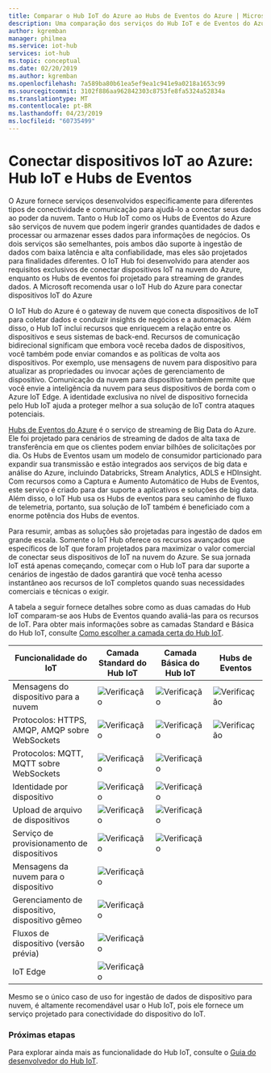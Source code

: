 ```yaml
---
title: Comparar o Hub IoT do Azure ao Hubs de Eventos do Azure | Microsoft Docs
description: Uma comparação dos serviços do Hub IoT e de Eventos do Azure destacando diferenças funcionais e casos de uso. A comparação inclui protocolos com suporte, gerenciamento de dispositivos, monitoramento e uploads de arquivos.
author: kgremban
manager: philmea
ms.service: iot-hub
services: iot-hub
ms.topic: conceptual
ms.date: 02/20/2019
ms.author: kgremban
ms.openlocfilehash: 7a589ba80b61ea5ef9ea1c941e9a0218a1653c99
ms.sourcegitcommit: 3102f886aa962842303c8753fe8fa5324a52834a
ms.translationtype: MT
ms.contentlocale: pt-BR
ms.lasthandoff: 04/23/2019
ms.locfileid: "60735499"
---
```

# <a name="connecting-iot-devices-to-azure-iot-hub-and-event-hubs"></a>Conectar dispositivos IoT ao Azure: Hub IoT e Hubs de Eventos

O Azure fornece serviços desenvolvidos especificamente para diferentes tipos de conectividade e comunicação para ajudá-lo a conectar seus dados ao poder da nuvem. Tanto o Hub IoT como os Hubs de Eventos do Azure são serviços de nuvem que podem ingerir grandes quantidades de dados e processar ou armazenar esses dados para informações de negócios. Os dois serviços são semelhantes, pois ambos dão suporte à ingestão de dados com baixa latência e alta confiabilidade, mas eles são projetados para finalidades diferentes. O IoT Hub foi desenvolvido para atender aos requisitos exclusivos de conectar dispositivos IoT na nuvem do Azure, enquanto os Hubs de eventos foi projetado para streaming de grandes dados. A Microsoft recomenda usar o IoT Hub do Azure para conectar dispositivos IoT do Azure

O IoT Hub do Azure é o gateway de nuvem que conecta dispositivos de IoT para coletar dados e conduzir insights de negócios e a automação. Além disso, o Hub IoT inclui recursos que enriquecem a relação entre os dispositivos e seus sistemas de back-end. Recursos de comunicação bidirecional significam que embora você receba dados de dispositivos, você também pode enviar comandos e as políticas de volta aos dispositivos. Por exemplo, use mensagens de nuvem para dispositivo para atualizar as propriedades ou invocar ações de gerenciamento de dispositivo. Comunicação da nuvem para dispositivo também permite que você envie a inteligência da nuvem para seus dispositivos de borda com o Azure IoT Edge. A identidade exclusiva no nível de dispositivo fornecida pelo Hub IoT ajuda a proteger melhor a sua solução de IoT contra ataques potenciais. 

[Hubs de Eventos do Azure](../event-hubs/event-hubs-what-is-event-hubs.md) é o serviço de streaming de Big Data do Azure. Ele foi projetado para cenários de streaming de dados de alta taxa de transferência em que os clientes podem enviar bilhões de solicitações por dia. Os Hubs de Eventos usam um modelo de consumidor particionado para expandir sua transmissão e estão integrados aos serviços de big data e análise do Azure, incluindo Databricks, Stream Analytics, ADLS e HDInsight. Com recursos como a Captura e Aumento Automático de Hubs de Eventos, este serviço é criado para dar suporte a aplicativos e soluções de big data. Além disso, o IoT Hub usa os Hubs de eventos para seu caminho de fluxo de telemetria, portanto, sua solução de IoT também é beneficiado com a enorme potência dos Hubs de eventos.

Para resumir, ambas as soluções são projetadas para ingestão de dados em grande escala. Somente o IoT Hub oferece os recursos avançados que específicos de IoT que foram projetados para maximizar o valor comercial de conectar seus dispositivos de IoT na nuvem do Azure.  Se sua jornada IoT está apenas começando, começar com o Hub IoT para dar suporte a cenários de ingestão de dados garantirá que você tenha acesso instantâneo aos recursos de IoT completos quando suas necessidades comerciais e técnicas o exigir.

A tabela a seguir fornece detalhes sobre como as duas camadas do Hub IoT comparam-se aos Hubs de Eventos quando avaliá-las para os recursos de IoT. Para obter mais informações sobre as camadas Standard e Básica do Hub IoT, consulte [Como escolher a camada certa do Hub IoT](iot-hub-scaling.md).

| Funcionalidade do IoT | Camada Standard do Hub IoT | Camada Básica do Hub IoT | Hubs de Eventos |
| --- | --- | --- | --- |
| Mensagens do dispositivo para a nuvem | ![Verificação][checkmark] | ![Verificação][checkmark] | ![Verificação][checkmark] |
| Protocolos: HTTPS, AMQP, AMQP sobre WebSockets | ![Verificação][checkmark] | ![Verificação][checkmark] | ![Verificação][checkmark] |
| Protocolos: MQTT, MQTT sobre WebSockets | ![Verificação][checkmark] | ![Verificação][checkmark] |  |
| Identidade por dispositivo | ![Verificação][checkmark] | ![Verificação][checkmark] |  |
| Upload de arquivo de dispositivos | ![Verificação][checkmark] | ![Verificação][checkmark] |  |
| Serviço de provisionamento de dispositivos | ![Verificação][checkmark] | ![Verificação][checkmark] |  |
| Mensagens da nuvem para o dispositivo | ![Verificação][checkmark] |  |  |
| Gerenciamento de dispositivo, dispositivo gêmeo | ![Verificação][checkmark] |  |  |
| Fluxos de dispositivo (versão prévia) | ![Verificação][checkmark] |  |  |
| IoT Edge | ![Verificação][checkmark] |  |  |

Mesmo se o único caso de uso for ingestão de dados de dispositivo para nuvem, é altamente recomendável usar o Hub IoT, pois ele fornece um serviço projetado para conectividade do dispositivo do IoT. 

### <a name="next-steps"></a>Próximas etapas

Para explorar ainda mais as funcionalidade do Hub IoT, consulte o [Guia do desenvolvedor do Hub IoT](iot-hub-devguide.md).

<!-- This one reference link is used over and over. --robinsh -->
[checkmark]: ./media/iot-hub-compare-event-hubs/ic195031.png
